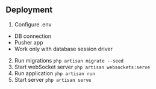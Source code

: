 ## Deployment
1. Configure .env
+ DB connection
+ Pusher app
+ Work only with database session driver  
2. Run migrations `php artisan migrate --seed`
3. Start webSocket server `php artisan websockets:serve`
4. Run application `php artisan run`
5. Start server `php artisan serve`
